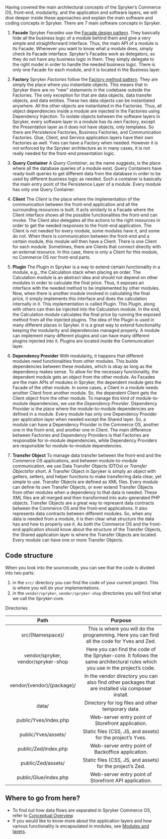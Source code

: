 Having covered the main architectural concepts of the Spryker’s Commerce OS, front-end, modularity, and the application and software layers, we will dive deeper inside these approaches and explain the main software and coding concepts in Spryker. There are 7 main software concepts in Spryker.

1. **Facade**
Spryker *Facades* use the [Facade design pattern](https://en.wikipedia.org/wiki/Facade_pattern). They basically hide all the business logic of a module behind them and give a very simple and straightforward interface. Thus, the main API of a module is its Facade. Whenever you want to know what a module does, simply check its Facade interface.
Spryker’s Facades work as delegators, so they do not have any business logic in them. They simply delegate to the right model in order to handle the needed business logic. There is only one Facade for each module, and it is located in the Business layer.

2. **Factory**
Spryker *Factories* follow the [Factory method pattern](https://en.wikipedia.org/wiki/Factory_method_pattern). They are simply the place where you instantiate objects. This means that in Spryker there are no “new” statements in the codebase outside the Factories. The only exception for that are data objects, data transfer objects, and data entities. These two data objects can be instantiated anywhere. All the other objects are instantiated in the Factories. Thus, all object dependencies inside a module are injected in the Factories using Dependency Injection.
To isolate objects between the software layers in Spryker, every software layer in a module has its own Factory, except the Presentation layer as it does not have objects, only templates. So there are Persistence Factories, Business Factories, and Communication Factories. Glue, Client, and Service application layers have their own Factories as well. Yves can have a Factory when needed. However it is not enforced by the Spryker architecture as in many cases, it is not really needed for the front-end presentation logic.

3. **Query Container**
A *Query Container*, as the name suggests, is the place where all the database queries of a module exist. Query Containers have ready-built queries to get different data from the database in order to be used by different business logic as needed. Such a container is basically the main entry point of the Persistence Layer of a module. Every module has only one Query Container.

4. **Client**
The *Client* is the place where the implementation of the communication between the front-end application and all the surrounding resources is built. It acts similarly to a Facade where the Client interface shows all the possible functionalities the front-end can invoke. The Client also delegates all the actions to the right resources in order to get the needed responses to the front-end application.
The Client is not needed for every module, some modules have it, and some do not. When there is communication between the front-end and a certain module, this module will then have a Client. There is one Client for each module. Sometimes, there are Clients that connect directly with an external resource. In this case, there is only a Client for this module, no Commerce OS nor front-end parts.

6. **Plugin**
The Plugin in Spryker is a way to extend certain functionality in a module, e.g., the Calculation stack when placing an order. The Calculation module is an abstract idea and should not depend on other modules in order to calculate the final price. Thus, it exposes an interface with the needed method to be implemented by other modules. Now, when there is another module involved in calculating the final price, it simply implements this interface and does the calculation internally in it. This implementation is called Plugin. This Plugin, along with others can then be injected into the Calculation module. In the end, the Calculation module calculates the final price by running the exposed method from all the injected plugins.
The idea of the Plugin is used in many different places in Spryker. It is a great way to extend functionality keeping the modularity and dependencies managed properly. A module can implement many different plugins and can have many different plugins injected into it. Plugins are located inside the Communication layer.

6. **Dependency Provider**
With modularity, it happens that different modules need functionalities from other modules. This builds dependencies between these modules, which is okay as long as the dependency makes sense. To allow for the necessary functionality, the dependent module gets an object from the other module. As Facades are the main APIs of modules in Spryker, the dependent module gets the Facade of the other module. In some cases, a Client in a module needs another Client from another module. So, the dependent Client gets the Client object from the other module. To manage this kind of module-to-module dependencies, we use the *Dependency Provider*.
Dependency Provider is the place where the module-to-module dependencies are defined in a module. Every module has only one Dependency Provider per application layer when needed except the Shared layer. So, a module can have a Dependency Provider in the Commerce OS, another one in the front-end, and another one in Client.
The main difference between Factories and Dependency Providers is that Factories are responsible for in-module dependencies, while Dependency Providers are responsible for module-to-module dependencies.

7. **Transfer Object**
To manage data transfer between the front-end and the Commerce OS applications, and between module-to-module communication, we use Data Transfer Objects (DTOs) or *Transfer Objects*for short. A Transfer Object in Spryker is simply an object with getters, setters, and helper functions to make transferring data clear, yet simple to use.
Transfer Objects are defined as XML files. Every module can define its own Transfer Objects, or ever extend Transfer Objects from other modules when a dependency to that data is needed. These XML files are all merged and then transformed into auto-generated PHP objects.
Transfer Objects are a great way to represent data contracts between the Commerce OS and the front-end applications. It also represents data contracts between different modules. So, when any data is needed from a module, it is then clear what structure the data has and how to properly use it.
As both the Commerce OS and the front-end application should know about the structure of the Transfer Objects, the Shared application layer is where the Transfer Objects are located. Every module can have one or more Transfer Objects.

## Code structure

When you look into the sourcecode, you can see that the code is divided into two parts:

1. in the `src/` directory you can find the code of your current project. This is where you will do your implementations.
2. in the `vendor/spryker`,  `vendor/spryker-shop` directories you will find what we call the Spryker-core.

Directories

|            Path            |                           Purpose                            |
| :------------------------: | :----------------------------------------------------------: |
|      src/{Namespace}/      | This is where you will do the programming. Here you can find all the code for Yves and Zed. |
|  vendor/spryker,  vendor/spryker-shop  | Here you can find the code of the Spryker-core. It follows the same architectural rules which you use in the project’s code. |
| vendor/{vendor}/{package}/ | In the vendor directory you can also find other packages that are installed via composer install. |
|           data/            |      Directory for log files and other temporary data.       |
|   public/Yves/index.php    |      Web-server entry point of Storefront application.       |
|    public/Yves/assets/     |  Static files (CSS, JS, and assets) for the project’s Yves.  |
|    public/Zed/index.php    |      Web-server entry point of Backoffice application.       |
|     public/Zed/assets/     |  Static files (CSS, JS, and assets) for the project’s Zed.   |
|   public/Glue/index.php    |    Web-server entry point of Storefront API application.     |

## Where to go from here?

* To find out how data flows are separated in Spryker Commerce OS, refer to [Conceptual Overview](https://documentation.spryker.com/docs/concept-overview).
* If you would like to know more about the application layers and how various functionality is encapsulated in modules, see [Modules and layers](https://documentation.spryker.com/docs/modules-and-layers).